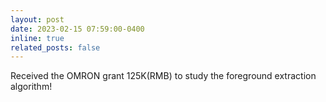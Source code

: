 ```yaml
---
layout: post
date: 2023-02-15 07:59:00-0400
inline: true
related_posts: false
---
```


Received the OMRON grant 125K(RMB) to study the foreground extraction algorithm!
